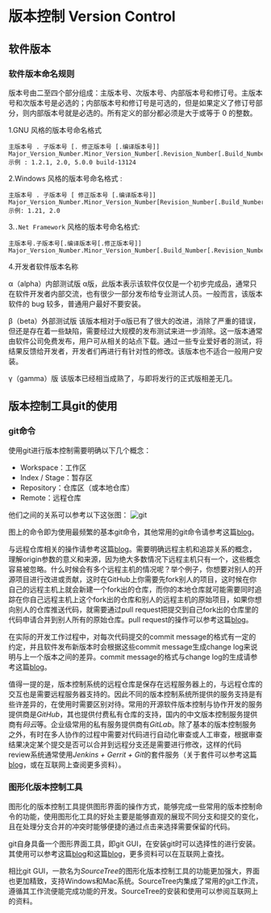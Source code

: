 # 版本控制 Version Control

## 软件版本

### 软件版本命名规则
版本号由二至四个部分组成：主版本号、次版本号、内部版本号和修订号。主版本号和次版本号是必选的；内部版本号和修订号是可选的，但是如果定义了修订号部分，则内部版本号就是必选的。所有定义的部分都必须是大于或等于 0 的整数。

1.GNU 风格的版本号命名格式

```
主版本号 . 子版本号 [. 修正版本号 [.编译版本号]]
Major_Version_Number.Minor_Version_Number[.Revision_Number[.Build_Number]]
示例 : 1.2.1, 2.0, 5.0.0 build-13124
```
2.Windows 风格的版本号命名格式 :

```
主版本号 . 子版本号 [ 修正版本号 [.编译版本号]]
Major_Version_Number.Minor_Version_Number[Revision_Number[.Build_Number]]
示例: 1.21, 2.0
```
3.`.Net Framework` 风格的版本号命名格式:
```
主版本号.子版本号[.编译版本号[.修正版本号]]
Major_Version_Number.Minor_Version_Number[.Build_Number[.Revision_Number]]
``` 
4.开发者软件版本名称

α（alpha）内部测试版
α版，此版本表示该软件仅仅是一个初步完成品，通常只在软件开发者内部交流，也有很少一部分发布给专业测试人员。一般而言，该版本软件的 bug 较多，普通用户最好不要安装。

β（beta）外部测试版
该版本相对于α版已有了很大的改进，消除了严重的错误，但还是存在着一些缺陷，需要经过大规模的发布测试来进一步消除。这一版本通常由软件公司免费发布，用户可从相关的站点下载。通过一些专业爱好者的测试，将结果反馈给开发者，开发者们再进行有针对性的修改。该版本也不适合一般用户安装。

γ（gamma）版
该版本已经相当成熟了，与即将发行的正式版相差无几。

## 版本控制工具git的使用

### git命令

使用git进行版本控制需要明确以下几个概念：

- Workspace：工作区
- Index / Stage：暂存区
- Repository：仓库区（或本地仓库）
- Remote：远程仓库

他们之间的关系可以参考以下这张图：
![git](http://www.ruanyifeng.com/blogimg/asset/2015/bg2015120901.png)

图上的命令即为使用最频繁的基本git命令，其他常用的git命令请参考这篇[blog](http://www.ruanyifeng.com/blog/2015/12/git-cheat-sheet.html)。

与远程仓库相关的操作请参考这篇[blog](http://www.ruanyifeng.com/blog/2014/06/git_remote.html)。需要明确远程主机和追踪关系的概念，理解origin参数的意义和来源，因为绝大多数情况下远程主机只有一个，这些概念容易被忽略。什么时候会有多个远程主机的情况呢？举个例子，你想要对别人的开源项目进行改进或贡献，这时在GitHub上你需要先fork别人的项目，这时候在你自己的远程主机上就会新建一个fork出的仓库，而你的本地仓库就可能需要同时追踪在你自己远程主机上这个fork出的仓库和别人的远程主机的原始项目，如果你想向别人的仓库推送代码，就需要通过pull request把提交到自己fork出的仓库里的代码申请合并到别人所有的原始仓库。pull request的操作可以参考这篇[blog](https://blog.csdn.net/qq_33429968/article/details/62219783)。

在实际的开发工作过程中，对每次代码提交的commit message的格式有一定的约定，并且软件发布新版本时会根据这些commit message生成change log来说明与上一个版本之间的差异。commit message的格式与change log的生成请参考这篇[blog](http://www.ruanyifeng.com/blog/2016/01/commit_message_change_log.html)。

值得一提的是，版本控制系统的远程仓库是保存在远程服务器上的，与远程仓库的交互也是需要远程服务器支持的。因此不同的版本控制系统所提供的服务支持是有些许差异的，在使用时需要区别对待。常用的开源软件版本控制与协作开发的服务提供商是*GitHub*，其也提供付费私有仓库的支持，国内的中文版本控制服务提供商有*码云*等。企业级常用的私有服务提供商有*GitLab*。除了基本的版本控制服务之外，有时在多人协作的过程中需要对代码进行自动化审查或人工审查，根据审查结果决定某个提交是否可以合并到远程分支还是需要进行修改，这样的代码review系统通常使用*Jenkins + Gerrit + Git*的套件服务（关于套件可以参考这篇[blog](https://blog.csdn.net/mr_raptor/article/details/76223233)，或在互联网上查阅更多资料）。

### 图形化版本控制工具

图形化的版本控制工具提供图形界面的操作方式，能够完成一些常用的版本控制命令的功能，使用图形化工具的好处主要是能够直观的展现不同分支和提交的变化，且在处理分支合并的冲突时能够便捷的通过点击来选择需要保留的代码。

git自身具备一个图形界面工具，即git GUI，在安装git时可以选择性的进行安装。其使用可以参考这篇[blog](https://blog.csdn.net/qq_34842671/article/details/70916587)和这篇[blog](https://www.cnblogs.com/wangzhongqiu/p/6251054.html)，更多资料可以在互联网上查找。

相比git GUI，一款名为*SourceTree*的图形化版本控制工具的功能更加强大，界面也更加精致，支持Windows和Mac系统。SourceTree内集成了常用的git工作流，遵循其工作流便能完成功能的开发。SourceTree的安装和使用可以参阅互联网上的资料。

